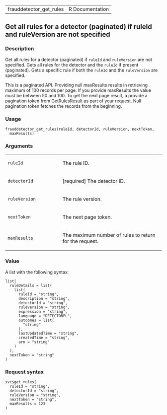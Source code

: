 <table style="width: 100%;">
<tbody>
<tr class="odd">
<td>frauddetector_get_rules</td>
<td style="text-align: right;">R Documentation</td>
</tr>
</tbody>
</table>

## Get all rules for a detector (paginated) if ruleId and ruleVersion are not specified

### Description

Get all rules for a detector (paginated) if `ruleId` and `ruleVersion`
are not specified. Gets all rules for the detector and the `ruleId` if
present (paginated). Gets a specific rule if both the `ruleId` and the
`ruleVersion` are specified.

This is a paginated API. Providing null maxResults results in retrieving
maximum of 100 records per page. If you provide maxResults the value
must be between 50 and 100. To get the next page result, a provide a
pagination token from GetRulesResult as part of your request. Null
pagination token fetches the records from the beginning.

### Usage

    frauddetector_get_rules(ruleId, detectorId, ruleVersion, nextToken,
      maxResults)

### Arguments

<table>
<colgroup>
<col style="width: 35%" />
<col style="width: 65%" />
</colgroup>
<tbody>
<tr class="odd">
<td><code id="frauddetector_get_rules_:_ruleId">ruleId</code></td>
<td><p>The rule ID.</p></td>
</tr>
<tr class="even">
<td><code
id="frauddetector_get_rules_:_detectorId">detectorId</code></td>
<td><p>[required] The detector ID.</p></td>
</tr>
<tr class="odd">
<td><code
id="frauddetector_get_rules_:_ruleVersion">ruleVersion</code></td>
<td><p>The rule version.</p></td>
</tr>
<tr class="even">
<td><code id="frauddetector_get_rules_:_nextToken">nextToken</code></td>
<td><p>The next page token.</p></td>
</tr>
<tr class="odd">
<td><code
id="frauddetector_get_rules_:_maxResults">maxResults</code></td>
<td><p>The maximum number of rules to return for the request.</p></td>
</tr>
</tbody>
</table>

### Value

A list with the following syntax:

    list(
      ruleDetails = list(
        list(
          ruleId = "string",
          description = "string",
          detectorId = "string",
          ruleVersion = "string",
          expression = "string",
          language = "DETECTORPL",
          outcomes = list(
            "string"
          ),
          lastUpdatedTime = "string",
          createdTime = "string",
          arn = "string"
        )
      ),
      nextToken = "string"
    )

### Request syntax

    svc$get_rules(
      ruleId = "string",
      detectorId = "string",
      ruleVersion = "string",
      nextToken = "string",
      maxResults = 123
    )
